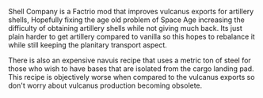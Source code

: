 Shell Company is a Factrio mod that improves vulcanus exports for artillery shells,
Hopefully fixing the age old problem of Space Age increasing the difficulty of obtaining artillery shells while not giving much back.
Its just plain harder to get artillery compared to vanilla so this hopes to rebalance it while still keeping the planitary transport aspect.

There is also an expensive navuis recipe that uses a metric ton of steel for those who wish to have bases that are isolated from the cargo landing pad.
This recipe is objectively worse when compared to the vulcanus exports so don't worry about vulcanus production becoming obsolete.
